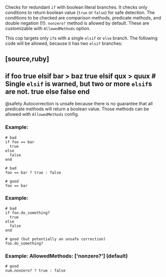 Checks for redundant `if` with boolean literal branches.
It checks only conditions to return boolean value (`true` or `false`) for safe detection.
The conditions to be checked are comparison methods, predicate methods, and
double negation (!!).
`nonzero?` method is allowed by default.
These are customizable with `AllowedMethods` option.

This cop targets only `if`s with a single `elsif` or `else` branch. The following
code will be allowed, because it has two `elsif` branches:

[source,ruby]
----
if foo
    true
elsif bar > baz
    true
elsif qux > quux # Single `elsif` is warned, but two or more `elsif`s are not.
    true
else
    false
end
----

@safety
    Autocorrection is unsafe because there is no guarantee that all predicate methods
    will return a boolean value. Those methods can be allowed with `AllowedMethods` config.

### Example:
    # bad
    if foo == bar
      true
    else
      false
    end

    # bad
    foo == bar ? true : false

    # good
    foo == bar

### Example:
    # bad
    if foo.do_something?
      true
    else
      false
    end

    # good (but potentially an unsafe correction)
    foo.do_something?

### Example: AllowedMethods: ['nonzero?'] (default)
    # good
    num.nonzero? ? true : false
